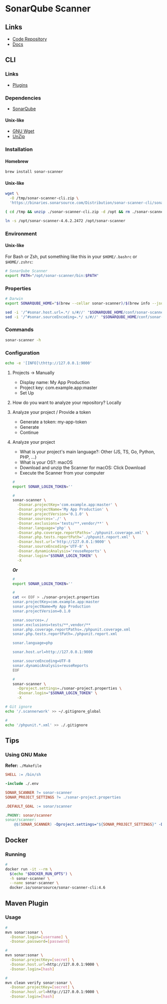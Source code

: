 # SonarQube Scanner

<!--
https://github.com/josephjsf2/josephjsf2.github.io/blob/b4780c2e99bd5b69b1d32ae3f8f7d9665360f758/_posts/others/2019/03/20/2019-03-20-SonarQube-1.md
https://github.com/Stashchenko/sonarqube/blob/dc356fb8550c1c8605ae49c5c10a2b0e53d105b4/sonar-analyze.sh
-->

## Links

- [Code Repository](https://github.com/SonarSource/sonar-scanner-cli)
- [Docs](https://docs.sonarqube.org/latest/analysis/scan/sonarscanner/)

## CLI

### Links

- [Plugins](./plugins/README.md)

### Dependencies

- [SonarQube](/sonarsource/sonarqube-ce.md#docker)

#### Unix-like

- [GNU Wget](/gnu-wget.md)
- [UnZip](/unzip.md)

### Installation

#### Homebrew

```sh
brew install sonar-scanner
```

#### Unix-like

```sh
wget \
  -O /tmp/sonar-scanner-cli.zip \
  'https://binaries.sonarsource.com/Distribution/sonar-scanner-cli/sonar-scanner-cli-4.6.2.2472.zip'

( cd /tmp && unzip ./sonar-scanner-cli.zip -d /opt && rm ./sonar-scanner-cli.zip )

ln -s /opt/sonar-scanner-4.6.2.2472 /opt/sonar-scanner
```

### Environment

#### Unix-like

For Bash or Zsh, put something like this in your `$HOME/.bashrc` or `$HOME/.zshrc`:

```sh
# SonarQube Scanner
export PATH="/opt/sonar-scanner/bin:$PATH"
```

### Properties

```sh
# Darwin
export SONARQUBE_HOME="$(brew --cellar sonar-scanner)/$(brew info --json sonar-scanner | jq -r '.[0].installed[0].version')/libexec"

sed -i '/^#sonar.host.url=.*/ s/#//' "$SONARQUBE_HOME/conf/sonar-scanner.properties"
sed -i '/^#sonar.sourceEncoding=.*/ s/#//' "$SONARQUBE_HOME/conf/sonar-scanner.properties"
```

### Commands

```sh
sonar-scanner -h
```

### Configuration

```sh
echo -e '[INFO]\thttp://127.0.0.1:9000'
```

1. Projects -> Manually
   - Display name: My App Production
   - Project key: com.example.app:master
   - Set Up
2. How do you want to analyze your repository? Locally
3. Analyze your project / Provide a token
   - Generate a token: my-app-token
   - Generate
   - Continue
4. Analyze your project

   - What is your project's main language?: Other (JS, TS, Go, Python, PHP, ...)
   - What is your OS?: macOS
   - Download and unzip the Scanner for macOS: Click Download
   - Execute the Scanner from your computer

   ```sh
   #
   export SONAR_LOGIN_TOKEN=''

   #
   sonar-scanner \
     -Dsonar.projectKey='com.example.app:master' \
     -Dsonar.projectName='My App Production' \
     -Dsonar.projectVersion='0.1.0' \
     -Dsonar.sources='./' \
     -Dsonar.exclusions='tests/**,vendor/**' \
     -Dsonar.language='php' \
     -Dsonar.php.coverage.reportPaths='./phpunit.coverage.xml' \
     -Dsonar.php.tests.reportPath='./phpunit.report.xml' \
     -Dsonar.host.url='http://127.0.0.1:9000' \
     -Dsonar.sourceEncoding='UTF-8' \
     -Dsonar.dynamicAnalysis='reuseReports' \
     -Dsonar.login="$SONAR_LOGIN_TOKEN" \
     -X
   ```

   **_Or_**

   ```sh
   #
   export SONAR_LOGIN_TOKEN=''

   #
   cat << EOF > ./sonar-project.properties
   sonar.projectKey=com.example.app:master
   sonar.projectName=My App Production
   sonar.projectVersion=0.1.0

   sonar.sources=./
   sonar.exclusions=tests/**,vendor/**
   sonar.php.coverage.reportPaths=./phpunit.coverage.xml
   sonar.php.tests.reportPath=./phpunit.report.xml

   sonar.language=php

   sonar.host.url=http://127.0.0.1:9000

   sonar.sourceEncoding=UTF-8
   sonar.dynamicAnalysis=reuseReports
   EOF

   #
   sonar-scanner \
     -Dproject.settings=./sonar-project.properties \
     -Dsonar.login="$SONAR_LOGIN_TOKEN" \
     -X
   ```

```sh
# Git ignore
echo '/.scannerwork' >> ~/.gitignore_global

#
echo '/phpunit.*.xml' >> ./.gitignore
```

## Tips

### Using GNU Make

**Refer:** `./Makefile`

```Makefile
SHELL := /bin/sh

-include ./.env

SONAR_SCANNER ?= sonar-scanner
SONAR_PROJECT_SETTINGS ?= ./sonar-project.properties

.DEFAULT_GOAL := sonar/scanner

.PHONY: sonar/scanner
sonar/scanner:
	@$(SONAR_SCANNER) -Dproject.settings="${SONAR_PROJECT_SETTINGS}" -Dsonar.login="${SONAR_LOGIN_TOKEN}"
```

## Docker

### Running

```sh
#
docker run -it --rm \
  $(echo "$DOCKER_RUN_OPTS") \
  -h sonar-scanner \
  --name sonar-scanner \
  docker.io/sonarsource/sonar-scanner-cli:4.6
```

## Maven Plugin

### Usage

```sh
#
mvn sonar:sonar \
  -Dsonar.login=[username] \
  -Dsonar.password=[password]

#
mvn sonar:sonar \
  -Dsonar.projectKey=[secret] \
  -Dsonar.host.url=http://127.0.0.1:9000 \
  -Dsonar.login=[hash]

#
mvn clean verify sonar:sonar \
  -Dsonar.projectKey=[secret] \
  -Dsonar.host.url=http://127.0.0.1:9000 \
  -Dsonar.login=[hash]
```

<!-- ### Issues -->

<!-- ####

```log
[ERROR] Failed to execute goal org.codehaus.mojo:sonar-maven-plugin:2.6:sonar (default-cli) on project [project-name]: Can not execute SonarQube analysis: Plugin org.codehaus.sonar:sonar-maven3-plugin:7.9.2.30863 or one of its dependencies could not be resolved: Failed to read artifact descriptor for org.codehaus.sonar:sonar-maven3-plugin:jar:7.9.2.30863: Could not transfer artifact org.codehaus.sonar:sonar-maven3-plugin:pom:7.9.2.30863 from/to central (https://repo.maven.apache.org/maven2): Received fatal alert: protocol_version -> [Help 1]
```

TODO -->
